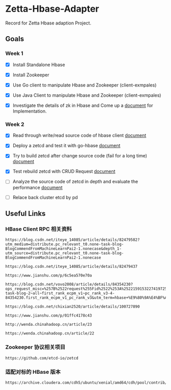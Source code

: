 # Zetta-Hbase-Adapter

Record for Zetta Hbase adaption Project.



## Goals

### Week 1

- [x] Install Standalone Hbase
  
- [x] Install Zookeeper

- [x] Use Go client to manipulate Hbase and Zookeeper (client-exmpales)

- [x] Use Java Client to manipulate Hbase and Zookeeper (client-exmpales)


- [x] Investigate the details of zk in Hbase and Come up a [document](./zk_replace.md) for Implementation. 

### Week 2

- [x] Read through write/read source code of hbase client [document](./zk_rpc.md)

- [x] Deploy a zetcd and test it with go-hbase [document](./hbase_adapt.md)


- [x] Try to build zetcd after change source code (fail for a long time) [document](./rebuild.md)

- [x] Test rebuild zetcd with CRUD Request [document](./zk_create.md)

- [ ] Analyze the source code of zetcd in depth and evaluate the performance [document](./zetcd_performance.md)
 
- [ ] Relace back cluster etcd by pd




## Useful Links
### HBase Client RPC 相关资料

```
https://blog.csdn.net/iteye_14085/article/details/82479582?utm_medium=distribute.pc_relevant_t0.none-task-blog-BlogCommendFromMachineLearnPai2-1.nonecase&depth_1-utm_source=distribute.pc_relevant_t0.none-task-blog-BlogCommendFromMachineLearnPai2-1.nonecase

https://blog.csdn.net/iteye_14085/article/details/82479437

https://www.jianshu.com/p/6c5ea570e70a

https://blog.csdn.net/vovo2008/article/details/84354230?ops_request_misc=%257B%2522request%255Fid%2522%253A%2522159153227419725222441664%2522%252C%2522scm%2522%253A%252220140713.130102334.pc%255Fall.%2522%257D&request_id=159153227419725222441664&biz_id=0&utm_medium=distribute.pc_search_result.none-task-blog-2~all~first_rank_ecpm_v1~pc_rank_v3-4-84354230.first_rank_ecpm_v1_pc_rank_v3&utm_term=hbase+%E9%80%9A%E4%BF%A1%E5%8D%8F%E8%AE%AE

https://blog.csdn.net/chixian2520/article/details/100727890

https://www.jianshu.com/p/01ffc4178c43

http://wenda.chinahadoop.cn/article/23

https://wenda.chinahadoop.cn/article/22
```

### Zookeeper 协议相关项目
```
https://github.com/etcd-io/zetcd
```

### 适配对标的 HBase 版本 
```
https://archive.cloudera.com/cdh5/ubuntu/xenial/amd64/cdh/pool/contrib/h/hbase/hbase_1.2.0+cdh5.14.0+440.orig.tar.gz
```